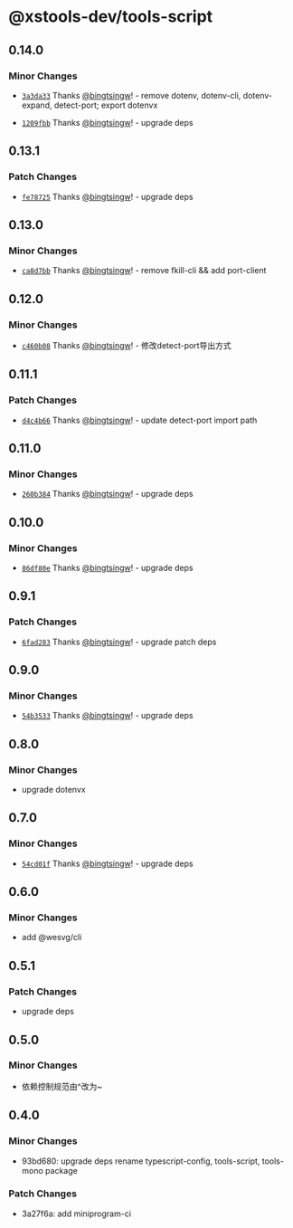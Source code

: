 # @xstools-dev/tools-script

## 0.14.0

### Minor Changes

- [`3a3da33`](https://github.com/bingtsingw/xstools-dev/commit/3a3da33fd8c6332793ed998fb65666d44e7457c7) Thanks [@bingtsingw](https://github.com/bingtsingw)! - remove dotenv, dotenv-cli, dotenv-expand, detect-port; export dotenvx

- [`1209fbb`](https://github.com/bingtsingw/xstools-dev/commit/1209fbb894323d3d7e53fc792e9e2c78f1774de7) Thanks [@bingtsingw](https://github.com/bingtsingw)! - upgrade deps

## 0.13.1

### Patch Changes

- [`fe78725`](https://github.com/bingtsingw/xstools-dev/commit/fe78725b769c7c9ef3b650492d9cf9f2491874dd) Thanks [@bingtsingw](https://github.com/bingtsingw)! - upgrade deps

## 0.13.0

### Minor Changes

- [`ca8d7bb`](https://github.com/bingtsingw/xstools-dev/commit/ca8d7bbffeb5e014b1220e429041aec4ae2c18c4) Thanks [@bingtsingw](https://github.com/bingtsingw)! - remove fkill-cli && add port-client

## 0.12.0

### Minor Changes

- [`c460b08`](https://github.com/bingtsingw/xstools-dev/commit/c460b0880a5ac568fbb25bd7609ccbfb0b49b046) Thanks [@bingtsingw](https://github.com/bingtsingw)! - 修改detect-port导出方式

## 0.11.1

### Patch Changes

- [`d4c4b66`](https://github.com/bingtsingw/xstools-dev/commit/d4c4b66e135f68f809e6d0933020f55722c5f527) Thanks [@bingtsingw](https://github.com/bingtsingw)! - update detect-port import path

## 0.11.0

### Minor Changes

- [`260b384`](https://github.com/bingtsingw/xstools-dev/commit/260b3849e6abdbe0d343f8e14cf5ffa017fff466) Thanks [@bingtsingw](https://github.com/bingtsingw)! - upgrade deps

## 0.10.0

### Minor Changes

- [`86df80e`](https://github.com/bingtsingw/xstools-dev/commit/86df80e76cf2f2f21cb78e74abbec34e5ba79873) Thanks [@bingtsingw](https://github.com/bingtsingw)! - upgrade deps

## 0.9.1

### Patch Changes

- [`6fad283`](https://github.com/bingtsingw/xstools-dev/commit/6fad28336e8ca73de258b368f428ff7326866f9f) Thanks [@bingtsingw](https://github.com/bingtsingw)! - upgrade patch deps

## 0.9.0

### Minor Changes

- [`54b3533`](https://github.com/bingtsingw/xstools-dev/commit/54b3533b6f0e56a84b6b846f547d7ea93433b4f6) Thanks [@bingtsingw](https://github.com/bingtsingw)! - upgrade deps

## 0.8.0

### Minor Changes

- upgrade dotenvx

## 0.7.0

### Minor Changes

- [`54cd01f`](https://github.com/bingtsingw/xstools-dev/commit/54cd01f2176ca6bbc7bea8226e8802faa7ca60a5) Thanks [@bingtsingw](https://github.com/bingtsingw)! - upgrade deps

## 0.6.0

### Minor Changes

- add @wesvg/cli

## 0.5.1

### Patch Changes

- upgrade deps

## 0.5.0

### Minor Changes

- 依赖控制规范由^改为~

## 0.4.0

### Minor Changes

- 93bd680: upgrade deps rename typescript-config, tools-script, tools-mono package

### Patch Changes

- 3a27f6a: add miniprogram-ci
